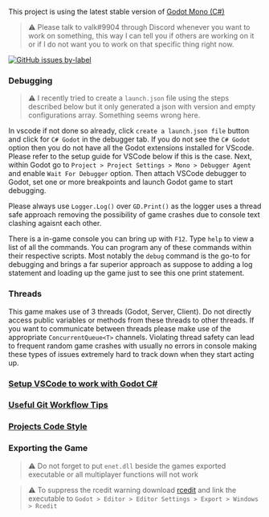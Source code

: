 This project is using the latest stable version of [Godot Mono (C#)](https://godotengine.org/download)  

> ⚠️ Please talk to valk#9904 through Discord whenever you want to work on something, this way I can tell you if others are working on it or if I do not want you to work on that specific thing right now.

[![GitHub issues by-label](https://img.shields.io/github/issues/Valks-Games/sankari/coding?color=black)](https://github.com/Valks-Games/sankari/issues?q=is%3Aissue+is%3Aopen+label%3Acoding)

### Debugging
> ⚠️ I recently tried to create a `launch.json` file using the steps described below but it only generated a json with version and empty configurations array. Something seems wrong here.

In vscode if not done so already, click `create a launch.json file` button and click for `C# Godot` in the debugger tab. If you do not see the `C# Godot` option then you do not have all the Godot extensions installed for VScode. Please refer to the setup guide for VSCode below if this is the case. Next, within Godot go to `Project > Project Settings > Mono > Debugger Agent` and enable `Wait For Debugger` option. Then attach VSCode debugger to Godot, set one or more breakpoints and launch Godot game to start debugging.

Please always use `Logger.Log()` over `GD.Print()` as the logger uses a thread safe approach removing the possibility of game crashes due to console text clashing agaisnt each other.

There is a in-game console you can bring up with `F12`. Type `help` to view a list of all the commands. You can program any of these commands within their respective scripts. Most notably the `debug` command is the go-to for debugging and brings a far superior approach as suppose to adding a log statement and loading up the game just to see this one print statement.

### Threads
This game makes use of 3 threads (Godot, Server, Client). Do not directly access public variables or methods from these threads to other threads. If you want to communicate between threads please make use of the appropriate `ConcurrentQueue<T>` channels. Violating thread safety can lead to frequent random game crashes with usually no errors in console making these types of issues extremely hard to track down when they start acting up.

### [Setup VSCode to work with Godot C#](https://github.com/Valks-Games/sankari/blob/main/.github/SETUP_VSCODE.md)

### [Useful Git Workflow Tips](https://github.com/Valks-Games/sankari/blob/main/.github/SETUP_GITHUB_FORK.md)

### [Projects Code Style](https://github.com/GodotModules/GodotModulesCSharp/blob/main/.github/FORMATTING_GUIDELINES.md)

### Exporting the Game
> ⚠️ Do not forget to put `enet.dll` beside the games exported executable or all multiplayer functions will not work

> ⚠️ To suppress the rcedit warning download [rcedit](https://github.com/electron/rcedit/releases) and link the executable to `Godot > Editor > Editor Settings > Export > Windows > Rcedit`
